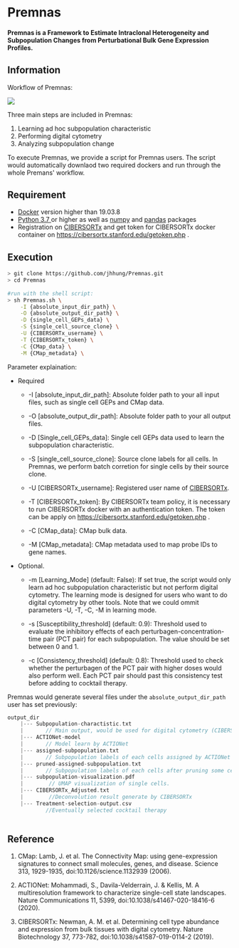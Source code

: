 # Premnas
#### Premnas is a Framework to Estimate Intraclonal Heterogeneity and Subpopulation Changes from Perturbational Bulk Gene Expression Profiles.

## Information

Workflow of Premnas: 

![](https://i.imgur.com/sLydog1.png)


Three main steps are included in Premnas:
1. Learning ad hoc subpopulation characteristic
2. Performing digital cytometry
3. Analyzing subpopulation change

To execute Premnas, we provide a script for Premnas users. The script would automatically downlaod two required dockers and run through the whole Premans' workflow.

## Requirement
* [Docker](https://www.docker.com/) version higher than 19.03.8
* [Python 3.7 ](https://www.python.org/downloads/) or higher as well as [numpy](https://numpy.org/) and [pandas](https://pandas.pydata.org/) packages
* Registration on [CIBERSORTx](https://cibersortx.stanford.edu/index.php) and get token for CIBERSORTx docker container on https://cibersortx.stanford.edu/getoken.php .



## Execution

```sh
> git clone https://github.com/jhhung/Premnas.git
> cd Premnas
    
#run with the shell script:
> sh Premnas.sh \
    -I {absolute_input_dir_path} \
    -O {absolute_output_dir_path} \
    -D {single_cell_GEPs_data} \
    -S {single_cell_source_clone} \
    -U {CIBERSORTx_username} \
    -T {CIBERSORTx_token} \
    -C {CMap_data} \
    -M {CMap_metadata} \
```

Parameter explaination:
* Required

    * -I [absolute_input_dir_path]:
        Absolute folder path to your all input files, such as single cell GEPs and CMap data.
        
    * -O [absolute_output_dir_path]: 
        Absolute folder path to your all output files.
        
    * -D [Single_cell_GEPs_data]: 
        Single cell GEPs data used to learn the subpopulation characteristic.
        
    * -S [single_cell_source_clone]: 
        Source clone labels for all cells. In Premnas, we perform batch corretion for single cells by their source clone.
        
    * -U [CIBERSORTx_username]:
        Registered user name of [CIBERSORTx](https://cibersortx.stanford.edu/index.php). 
        
    * -T [CIBERSORTx_token]: 
        By CIBERSORTx team policy, it is necessary to run CIBERSORTx docker with an  authentication token. The token can be apply on https://cibersortx.stanford.edu/getoken.php .
        
    * -C [CMap_data]: 
        CMap bulk data.
        
    * -M [CMap_metadata]: 
        CMap metadata used to map probe IDs to gene names.

* Optional.

    * -m [Learning_Mode] (default: False): 
        If set true, the script would only learn ad hoc subpopulation characteristic but not perform digital cytometry. The learning mode is designed for users who want to do digital cytometry by other tools. Note that we could ommit parameters -U, -T, -C, -M in learning mode.
        
    * -s [Susceptibility_threshold] (default: 0.9): Threshold used to evaluate the inhibitory effects of each perturbagen-concentration-time pair (PCT pair) for each subpopulation. The value should be set between 0 and 1.
 
    * -c [Consistency_threshold] (default: 0.8): Threshold used to check whether the perturbagen of the PCT pair with higher doses would also perform well. Each PCT pair should past this consistency test before adding to cocktail therapy.

Premnas would generate several files under the ```absolute_output_dir_path``` user has set previously:
```c
output_dir   
    |--- Subpopulation-charactistic.txt 
    |       // Main output, would be used for digital cytometry (CIBERSORTx)
    |--- ACTIONet-model
    |       // Model learn by ACTIONet
    |--- assigned-subpopulation.txt
    |       // Subpopulation labels of each cells assigned by ACTIONet
    |--- pruned-assigned-subpopulation.txt
    |       // Subpopulation labels of each cells after pruning some cells by considering archetypal explicit function
    |--- subpopulation-visualization.pdf
    |        // UMAP visualization of single cells.
    |--- CIBERSORTx_Adjusted.txt
    |        //Deconvolution result generate by CIBERSORTx
    |--- Treatment-selection-output.csv
            //Eventually selected cocktail therapy
            
```

## Reference
1. CMap: Lamb, J. et al. The Connectivity Map: using gene-expression signatures to connect small molecules, genes, and disease. Science 313, 1929-1935, doi:10.1126/science.1132939 (2006).

2. ACTIONet: Mohammadi, S., Davila-Velderrain, J. & Kellis, M. A multiresolution framework to characterize single-cell state landscapes. Nature Communications 11, 5399, doi:10.1038/s41467-020-18416-6 (2020).
3. CIBERSORTx: Newman, A. M. et al. Determining cell type abundance and expression from bulk tissues with digital cytometry. Nature Biotechnology 37, 773-782, doi:10.1038/s41587-019-0114-2 (2019).